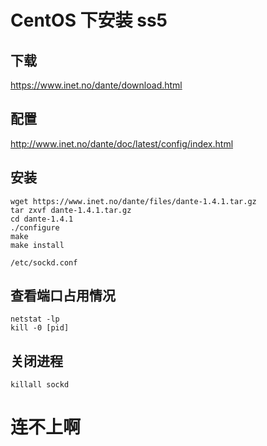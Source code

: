 # CentOS 下安装 ss5

## 下载

<https://www.inet.no/dante/download.html>

## 配置

<http://www.inet.no/dante/doc/latest/config/index.html>

## 安装

```shell
wget https://www.inet.no/dante/files/dante-1.4.1.tar.gz
tar zxvf dante-1.4.1.tar.gz
cd dante-1.4.1
./configure
make
make install
```

```
/etc/sockd.conf
```

## 查看端口占用情况

```
netstat -lp
kill -0 [pid]
```
## 关闭进程

```
killall sockd
```
# 连不上啊
